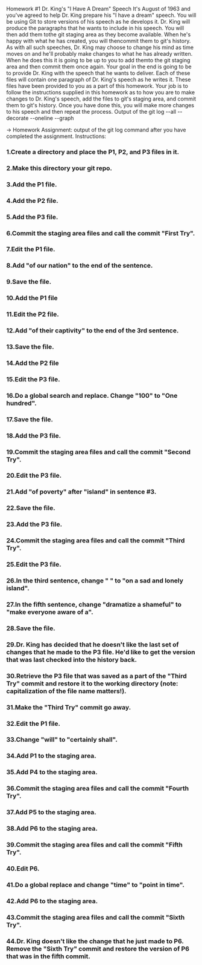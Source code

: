 Homework #1 Dr. King's "I Have A Dream" Speech It's August of 1963 and you've agreed to help Dr. King prepare his "I have a dream" speech. You will be using Git to store versions of his speech as he develops it.  Dr. King will produce the paragraphs that he wants to include in his speech. You will then add them tothe git staging area as they become available. When he's happy with what he has created, you will thencommit them to git's history. As with all such speeches, Dr. King may choose to change his mind as time moves on and he'll probably make changes to what he has already written. When he does this it is going to be up to you to add themto the git staging area and then commit them once again. Your goal in the end is going to be to provide Dr. King with the speech that he wants to deliver. Each of these files will contain one paragraph of Dr. King's speech as he writes it. These files have been provided to you as a part of this homework. Your job is to follow the instructions supplied in this homework as to how you are to make changes to Dr. King's speech, add the files to git's staging area, and commit them to git's history. Once you have done this, you will make more changes to his speech and then repeat the process. Output of the git log --all --decorate --oneline --graph

→ Homework Assignment: output of the git log command after you have completed the assignment. 
Instructions: 
### 1.Create a directory and place the P1, P2, and P3 files in it. 
### 2.Make this directory your git repo. 
### 3.Add the P1 file. 
### 4.Add the P2 file. 
### 5.Add the P3 file. 
### 6.Commit the staging area files and call the commit "First Try". 
### 7.Edit the P1 file. 
### 8.Add "of our nation" to the end of the sentence. 
### 9.Save the file. 
### 10.Add the P1 file 
### 11.Edit the P2 file. 
### 12.Add "of their captivity" to the end of the 3rd sentence. 
### 13.Save the file. 
### 14.Add the P2 file 
### 15.Edit the P3 file. 
### 16.Do a global search and replace. Change "100" to "One hundred". 
### 17.Save the file. 
### 18.Add the P3 file. 
### 19.Commit the staging area files and call the commit "Second Try". 
### 20.Edit the P3 file. 
### 21.Add "of poverty" after "island" in sentence #3. 
### 22.Save the file. 
### 23.Add the P3 file. 
### 24.Commit the staging area files and call the commit "Third Try". 
### 25.Edit the P3 file. 
### 26.In the third sentence, change "  " to "on a sad and lonely island". 
### 27.In the fifth sentence, change "dramatize a shameful" to "make everyone aware of a". 
### 28.Save the file. 
### 29.Dr. King has decided that he doesn't like the last set of changes that he made to the P3 file. He'd like to get the version that was last checked into the history back. 
### 30.Retrieve the P3 file that was saved as a part of the "Third Try" commit and restore it to the working directory (note: capitalization of the file name matters!). 
### 31.Make the "Third Try" commit go away. 
### 32.Edit the P1 file. 
### 33.Change "will" to "certainly shall". 
### 34.Add P1 to the staging area. 
### 35.Add P4 to the staging area. 
### 36.Commit the staging area files and call the commit "Fourth Try". 
### 37.Add P5 to the staging area. 
### 38.Add P6 to the staging area. 
### 39.Commit the staging area files and call the commit "Fifth Try". 
### 40.Edit P6. 
### 41.Do a global replace and change "time" to "point in time". 
### 42.Add P6 to the staging area. 
### 43.Commit the staging area files and call the commit "Sixth Try". 
### 44.Dr. King doesn't like the change that he just made to P6. Remove the "Sixth Try" commit and restore the version of P6 that was in the fifth commit. 
